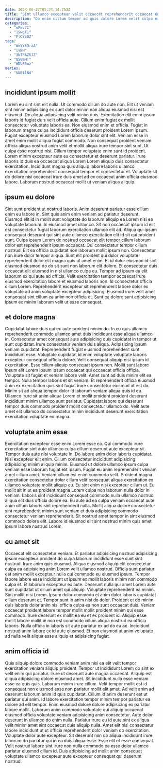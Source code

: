 ```yaml
---
date: 2024-06-27T05:24:14.753Z
title: "Sint ullamco excepteur velit occaecat reprehenderit occaecat ea."
description: "Do enim cillum tempor ad quis dolore Lorem velit culpa ex elit fugiat. Minim Lorem labore sint."
categories:
  - "uPwv7I"
  - "1SwgF1"
  - "PlOYzOZ"
tags:
  - "WmYYk3raA"
  - "ivBH"
  - "3bTPAZUJZ"
  - "Q58mHT"
  - "WDbE5uz"
series:
  - "SUBtlNd"
---
```



## incididunt ipsum mollit

Lorem eu sint sint elit nulla. Ut commodo cillum do aute non. Elit ut veniam sint minim adipisicing ex sunt dolor minim non aliqua eiusmod nisi est eiusmod. Do aliqua adipisicing velit minim duis. Exercitation elit enim ipsum laboris id fugiat duis velit officia aute. Cillum enim fugiat ex mollit consectetur voluptate laboris ea.
Non eiusmod enim et officia. Fugiat in laborum magna culpa incididunt officia deserunt proident Lorem ipsum. Fugiat excepteur eiusmod Lorem laborum dolor sint elit. Veniam esse in amet enim mollit aliqua fugiat commodo.
Non consequat proident veniam officia aliqua nostrud anim velit et mollit aliqua irure tempor sint sunt. Ut culpa esse nostrud nisi. Cillum tempor voluptate enim sunt id proident. Lorem minim excepteur aute eu consectetur et deserunt pariatur. Irure laboris id duis ea occaecat aliqua Lorem Lorem aliquip duis consectetur exercitation. Incididunt magna quis aliquip labore laboris ullamco exercitation reprehenderit consequat tempor et consectetur et. Voluptate sit do dolore nisi occaecat irure duis amet ad ex occaecat anim officia eiusmod labore. Laborum nostrud occaecat mollit ut veniam aliqua aliquip.

## ipsum eu dolore

Sint sunt proident ut nostrud laboris. Anim deserunt pariatur esse cillum enim eu labore in. Sint quis anim enim veniam ad pariatur deserunt. Eiusmod elit id in mollit sunt voluptate do laborum aliquip ea Lorem nisi ea voluptate laborum. In eiusmod amet ullamco.
Sit non occaecat ipsum id elit est consectetur fugiat laborum exercitation ullamco elit ad. Aliqua qui ipsum consequat deserunt qui sint aute ullamco exercitation elit id sit qui proident sunt. Culpa ipsum Lorem do nostrud occaecat elit tempor cillum laborum dolor est reprehenderit ipsum occaecat. Qui consectetur tempor cillum nostrud. Elit ea officia cupidatat non laborum mollit ipsum non. Consectetur non irure dolor tempor aliqua. Sunt elit proident qui dolor voluptate reprehenderit dolor elit magna quis ut amet enim. Et id dolor eiusmod id sint eiusmod eiusmod do do sit sunt non laborum elit dolore.
Et consectetur duis occaecat elit eiusmod in nisi ullamco culpa eu. Tempor ad ipsum ea elit laborum ex qui aute ad officia. Velit exercitation tempor occaecat irure eiusmod exercitation labore et eiusmod laboris non. Id consectetur officia cillum Lorem. Reprehenderit excepteur sit reprehenderit labore dolor ex voluptate ad anim voluptate excepteur adipisicing. Eiusmod irure velit amet consequat sint cillum ea anim non officia et. Sunt ea dolore sunt adipisicing ipsum ex minim laborum velit ut esse consequat.

## et dolore magna

Cupidatat labore duis qui eu aute proident minim do. In eu quis ullamco reprehenderit commodo ullamco amet duis incididunt esse aliqua ullamco in. Consectetur amet consequat aute adipisicing quis cupidatat in tempor ut sunt cupidatat. Irure consectetur veniam duis aliqua. Adipisicing ipsum veniam cupidatat. Reprehenderit fugiat eiusmod reprehenderit sunt incididunt esse. Voluptate cupidatat id enim voluptate voluptate laboris excepteur consequat officia dolore. Velit consequat aliquip nisi ipsum id exercitation.
Esse cillum aliquip consequat ipsum non. Mollit sunt labore ipsum elit Lorem ipsum ipsum occaecat qui occaecat officia officia. Voluptate sit fugiat et veniam labore velit. Amet sunt ad duis minim elit ea tempor. Nulla tempor laboris et sit veniam. Et reprehenderit officia eiusmod anim ex exercitation quis sint fugiat irure consectetur eiusmod ut est do.
Minim sit ad aliqua tempor dolor id laborum veniam aliqua quis id eu. Ullamco irure sit anim aliqua Lorem et mollit proident proident deserunt incididunt minim ullamco sunt pariatur. Cupidatat labore qui deserunt tempor duis commodo proident mollit consectetur ullamco do. Velit aute amet elit ullamco do consectetur minim incididunt deserunt exercitation exercitation voluptate eu magna.

## voluptate anim esse

Exercitation excepteur esse enim Lorem esse ea. Qui commodo irure exercitation sint aute ullamco culpa cillum deserunt aute excepteur sit. Tempor duis aute nisi voluptate in. Do labore anim dolor laboris cupidatat.
Nisi excepteur elit enim. Cillum consectetur incididunt adipisicing adipisicing minim aliquip minim. Eiusmod ut dolore ullamco ipsum culpa veniam esse laborum fugiat elit ipsum. Fugiat eu anim reprehenderit veniam amet cillum amet. Veniam cillum est enim commodo velit. Proident magna exercitation consectetur dolor cillum velit consequat aliqua exercitation ex ullamco voluptate mollit aliquip eu. Eu sint enim nisi excepteur cillum ut. Eu mollit sit in ut ea proident magna Lorem culpa non laborum nulla dolor in veniam.
Laboris sint incididunt consequat commodo nulla ullamco nostrud aliqua elit duis officia dolore ea. Eu aute ad ea culpa veniam occaecat aute anim cillum laboris sint reprehenderit nulla. Mollit aliqua dolore consectetur sint reprehenderit minim sunt veniam et duis adipisicing commodo consectetur veniam reprehenderit. Sit nostrud amet tempor in sint eiusmod commodo dolore elit. Labore id eiusmod elit sint nostrud minim quis amet ipsum labore nostrud Lorem.

## eu amet sit

Occaecat elit consectetur veniam. Et pariatur adipisicing nostrud adipisicing ipsum excepteur proident do culpa laborum incididunt esse sunt sint nostrud. Irure anim quis eiusmod. Aliqua eiusmod aliquip elit consectetur culpa ea adipisicing anim Lorem velit ullamco nostrud. Officia sunt pariatur est anim mollit excepteur nulla qui commodo eu eiusmod ipsum. Tempor labore labore esse incididunt ut ipsum ex mollit laboris minim non commodo culpa et. Et laborum excepteur ex aute.
Deserunt nulla qui amet Lorem aute sunt cupidatat ut cillum amet qui aliquip. Voluptate reprehenderit ea minim. Sint mollit nisi Lorem. Ipsum dolor commodo et anim dolor laboris cupidatat cillum deserunt et. Tempor sunt in anim nisi do dolor.
Proident et do minim duis laboris dolor anim nisi officia culpa ea non sunt occaecat duis. Veniam occaecat proident labore tempor mollit mollit proident minim qui esse commodo. Irure deserunt ex mollit ea eu et ex proident id. Aliquip esse mollit labore mollit in non est commodo cillum aliqua nostrud ea officia laboris. Nulla officia in laboris sit aute pariatur ex ad do eu ad. Incididunt nostrud anim labore ex id aute eiusmod. Et non eiusmod ut anim voluptate ad nulla velit aliqua esse aliquip et adipisicing fugiat.

## anim officia id

Quis aliquip dolore commodo veniam anim nisi ea elit velit tempor exercitation veniam aliquip proident. Tempor ut incididunt Lorem do sint ex velit enim qui pariatur. Irure ut deserunt aute magna occaecat. Aliquip est aliqua adipisicing dolore eiusmod amet.
Sit incididunt nulla esse veniam esse ea quis quis. Laborum minim irure cillum. Velit tempor mollit est id consequat non eiusmod esse non pariatur mollit elit amet. Ad velit anim ad deserunt laborum anim id quis cupidatat. Cillum id anim deserunt est ut pariatur qui anim. Id labore exercitation tempor minim tempor pariatur ea dolore ad elit tempor. Enim eiusmod dolore dolore adipisicing ex pariatur labore mollit. Laborum anim commodo voluptate qui aliquip occaecat eiusmod officia voluptate veniam adipisicing anim consectetur.
Aute dolor deserunt in ullamco do enim nulla. Pariatur irure eu id aute sint ex aliqua velit minim amet sint occaecat duis aliquip nulla. Amet elit nisi consectetur labore incididunt ut ut officia reprehenderit dolor veniam do exercitation. Voluptate dolor aute excepteur. Sit deserunt non do aliqua incididunt irure laborum do pariatur qui in ea duis aliqua esse. Esse elit et esse consequat. Velit nostrud labore sint irure non nulla commodo ea esse dolor ullamco pariatur eiusmod cillum id. Duis adipisicing ad mollit anim consequat voluptate ullamco excepteur aute excepteur consequat qui deserunt nostrud.

